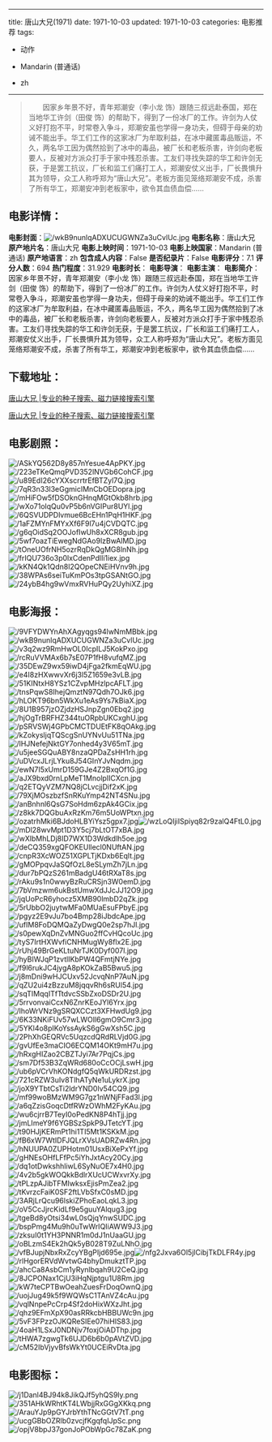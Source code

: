 
---
title: 唐山大兄(1971)
date: 1971-10-03
updated: 1971-10-03
categories: 电影推荐
tags:
- 动作

- Mandarin (普通话)
- zh
---


> 　　因家乡年景不好，青年郑潮安（李小龙 饰）跟随三叔远赴泰国，郑在当地华工许剑（田俊 饰）的帮助下，得到了一份冰厂的工作。许剑为人仗义好打抱不平，时常卷入争斗，郑潮安虽也学得一身功夫，但碍于母亲的劝诫不能出手。华工们工作的这家冰厂为牟取利益，在冰中藏匿毒品贩运，不久，两名华工因为偶然拾到了冰中的毒品，被厂长和老板杀害，许剑向老板要人，反被对方派众打手于家中残忍杀害。工友们寻找失踪的华工和许剑无获，于是罢工抗议，厂长和监工们痛打工人，郑潮安仗义出手，厂长畏惧升其为领导，众工人称呼郑为“唐山大兄”。老板方面见笼络郑潮安不成，杀害了所有华工，郑潮安冲到老板家中，欲令其血债血偿……

## **电影详情**：

**电影封面**：<img src="https://image.tmdb.org/t/p/w200/wkB9nunlqADXUCUGWNZa3uCvlUc.jpg" alt="/wkB9nunlqADXUCUGWNZa3uCvlUc.jpg" title="/wkB9nunlqADXUCUGWNZa3uCvlUc.jpg">
**电影名称**：唐山大兄
**原产地片名**：唐山大兄
**电影上映时间**：1971-10-03
**电影上映国家**：Mandarin (普通话)
**原产地语言**：zh
**包含成人内容**：False
**是否纪录片**：False
**电影评分**：7.1
**评分人数**：694
**热门程度**：31.929
**电影时长**：
**电影导演**：
**电影主演**：
**电影简介**：　　因家乡年景不好，青年郑潮安（李小龙 饰）跟随三叔远赴泰国，郑在当地华工许剑（田俊 饰）的帮助下，得到了一份冰厂的工作。许剑为人仗义好打抱不平，时常卷入争斗，郑潮安虽也学得一身功夫，但碍于母亲的劝诫不能出手。华工们工作的这家冰厂为牟取利益，在冰中藏匿毒品贩运，不久，两名华工因为偶然拾到了冰中的毒品，被厂长和老板杀害，许剑向老板要人，反被对方派众打手于家中残忍杀害。工友们寻找失踪的华工和许剑无获，于是罢工抗议，厂长和监工们痛打工人，郑潮安仗义出手，厂长畏惧升其为领导，众工人称呼郑为“唐山大兄”。老板方面见笼络郑潮安不成，杀害了所有华工，郑潮安冲到老板家中，欲令其血债血偿……

## **下载地址**：
[唐山大兄 |专业的种子搜索、磁力链接搜索引擎](https://movie.amd794.com:2083/?search=%E5%94%90%E5%B1%B1%E5%A4%A7%E5%85%84&ordering=&mode=match_phrase&page_size=10&page=1)

[唐山大兄 |专业的种子搜索、磁力链接搜索引擎](https://movie.amd794.com:2083/?search=%E5%94%90%E5%B1%B1%E5%A4%A7%E5%85%84&ordering=&mode=match_phrase&page_size=10&page=1)
 

## **电影剧照**：
<img src="https://image.tmdb.org/t/p/original/ASkYQ562D8y857nYesue4ApPKY.jpg" alt="/ASkYQ562D8y857nYesue4ApPKY.jpg" title="/ASkYQ562D8y857nYesue4ApPKY.jpg"><img src="https://image.tmdb.org/t/p/original/223eTKeQmqPVD352lNVGb6CohCF.jpg" alt="/223eTKeQmqPVD352lNVGb6CohCF.jpg" title="/223eTKeQmqPVD352lNVGb6CohCF.jpg"><img src="https://image.tmdb.org/t/p/original/u89EdI26cYXXscrrtrEfBTZyl7Q.jpg" alt="/u89EdI26cYXXscrrtrEfBTZyl7Q.jpg" title="/u89EdI26cYXXscrrtrEfBTZyl7Q.jpg"><img src="https://image.tmdb.org/t/p/original/7qR3n33l3eGgmicIMnCbOEDopra.jpg" alt="/7qR3n33l3eGgmicIMnCbOEDopra.jpg" title="/7qR3n33l3eGgmicIMnCbOEDopra.jpg"><img src="https://image.tmdb.org/t/p/original/mHiFOw5fDSOknGHnqMGtOkb8hrb.jpg" alt="/mHiFOw5fDSOknGHnqMGtOkb8hrb.jpg" title="/mHiFOw5fDSOknGHnqMGtOkb8hrb.jpg"><img src="https://image.tmdb.org/t/p/original/wXo71olqQu0vP5b6nVGIPur8UYl.jpg" alt="/wXo71olqQu0vP5b6nVGIPur8UYl.jpg" title="/wXo71olqQu0vP5b6nVGIPur8UYl.jpg"><img src="https://image.tmdb.org/t/p/original/6QSVUDPDlvmue6BcEHn1PqH1HKF.jpg" alt="/6QSVUDPDlvmue6BcEHn1PqH1HKF.jpg" title="/6QSVUDPDlvmue6BcEHn1PqH1HKF.jpg"><img src="https://image.tmdb.org/t/p/original/1aFZMYnFMYxXf6F9l7u4jCVDQTC.jpg" alt="/1aFZMYnFMYxXf6F9l7u4jCVDQTC.jpg" title="/1aFZMYnFMYxXf6F9l7u4jCVDQTC.jpg"><img src="https://image.tmdb.org/t/p/original/g6qOidSq2OOJofIwUh8xXCR8gub.jpg" alt="/g6qOidSq2OOJofIwUh8xXCR8gub.jpg" title="/g6qOidSq2OOJofIwUh8xXCR8gub.jpg"><img src="https://image.tmdb.org/t/p/original/5wf7oazTiEwegNdGAo9lzBwAlMD.jpg" alt="/5wf7oazTiEwegNdGAo9lzBwAlMD.jpg" title="/5wf7oazTiEwegNdGAo9lzBwAlMD.jpg"><img src="https://image.tmdb.org/t/p/original/tOneUOfrNH5ozrRqDkQgMG8lnNh.jpg" alt="/tOneUOfrNH5ozrRqDkQgMG8lnNh.jpg" title="/tOneUOfrNH5ozrRqDkQgMG8lnNh.jpg"><img src="https://image.tmdb.org/t/p/original/frIQU736o3p0lxCdenPdlIi1iex.jpg" alt="/frIQU736o3p0lxCdenPdlIi1iex.jpg" title="/frIQU736o3p0lxCdenPdlIi1iex.jpg"><img src="https://image.tmdb.org/t/p/original/kKN4Qk1Qdn8l2QOpeCNEiHVnv9h.jpg" alt="/kKN4Qk1Qdn8l2QOpeCNEiHVnv9h.jpg" title="/kKN4Qk1Qdn8l2QOpeCNEiHVnv9h.jpg"><img src="https://image.tmdb.org/t/p/original/38WPAs6seiTuKmPOs3tpGSANtGO.jpg" alt="/38WPAs6seiTuKmPOs3tpGSANtGO.jpg" title="/38WPAs6seiTuKmPOs3tpGSANtGO.jpg"><img src="https://image.tmdb.org/t/p/original/24ybB4hg9wVmxRVHuPQy2UyhiXZ.jpg" alt="/24ybB4hg9wVmxRVHuPQy2UyhiXZ.jpg" title="/24ybB4hg9wVmxRVHuPQy2UyhiXZ.jpg">

## **电影海报**：
<img src="https://image.tmdb.org/t/p/original/9VFYDWYnAhXAgyqgs94lwNmMBbk.jpg" alt="/9VFYDWYnAhXAgyqgs94lwNmMBbk.jpg" title="/9VFYDWYnAhXAgyqgs94lwNmMBbk.jpg"><img src="https://image.tmdb.org/t/p/original/wkB9nunlqADXUCUGWNZa3uCvlUc.jpg" alt="/wkB9nunlqADXUCUGWNZa3uCvlUc.jpg" title="/wkB9nunlqADXUCUGWNZa3uCvlUc.jpg"><img src="https://image.tmdb.org/t/p/original/v3q2wz9RmHwOL0IcpILJ5KokPxo.jpg" alt="/v3q2wz9RmHwOL0IcpILJ5KokPxo.jpg" title="/v3q2wz9RmHwOL0IcpILJ5KokPxo.jpg"><img src="https://image.tmdb.org/t/p/original/rcRuVVMAx6b7sE07P1fH8vufqMZ.jpg" alt="/rcRuVVMAx6b7sE07P1fH8vufqMZ.jpg" title="/rcRuVVMAx6b7sE07P1fH8vufqMZ.jpg"><img src="https://image.tmdb.org/t/p/original/35DEwZ9wx59iwD4jFga2fkmEqWU.jpg" alt="/35DEwZ9wx59iwD4jFga2fkmEqWU.jpg" title="/35DEwZ9wx59iwD4jFga2fkmEqWU.jpg"><img src="https://image.tmdb.org/t/p/original/e4I8zHXwwvXr6j3l5Z1659e3vLB.jpg" alt="/e4I8zHXwwvXr6j3l5Z1659e3vLB.jpg" title="/e4I8zHXwwvXr6j3l5Z1659e3vLB.jpg"><img src="https://image.tmdb.org/t/p/original/51KINtxH8YSz1CZvpMHzlpcAFLT.jpg" alt="/51KINtxH8YSz1CZvpMHzlpcAFLT.jpg" title="/51KINtxH8YSz1CZvpMHzlpcAFLT.jpg"><img src="https://image.tmdb.org/t/p/original/tnsPqwS8IhejQmztN97Qdh7OJk6.jpg" alt="/tnsPqwS8IhejQmztN97Qdh7OJk6.jpg" title="/tnsPqwS8IhejQmztN97Qdh7OJk6.jpg"><img src="https://image.tmdb.org/t/p/original/hLOKT96bn5WkXu1eAs9Ys7kBiaX.jpg" alt="/hLOKT96bn5WkXu1eAs9Ys7kBiaX.jpg" title="/hLOKT96bn5WkXu1eAs9Ys7kBiaX.jpg"><img src="https://image.tmdb.org/t/p/original/8U1B957jzOZjdzHSJnpZgn0Ebq2.jpg" alt="/8U1B957jzOZjdzHSJnpZgn0Ebq2.jpg" title="/8U1B957jzOZjdzHSJnpZgn0Ebq2.jpg"><img src="https://image.tmdb.org/t/p/original/hjOgTrBRFHZ344tuORpbUKCxghU.jpg" alt="/hjOgTrBRFHZ344tuORpbUKCxghU.jpg" title="/hjOgTrBRFHZ344tuORpbUKCxghU.jpg"><img src="https://image.tmdb.org/t/p/original/pSRVSWj4GPbCMCTDUEtFK8qOAkg.jpg" alt="/pSRVSWj4GPbCMCTDUEtFK8qOAkg.jpg" title="/pSRVSWj4GPbCMCTDUEtFK8qOAkg.jpg"><img src="https://image.tmdb.org/t/p/original/kZokysljqTQScgSnUYNvUu51TNa.jpg" alt="/kZokysljqTQScgSnUYNvUu51TNa.jpg" title="/kZokysljqTQScgSnUYNvUu51TNa.jpg"><img src="https://image.tmdb.org/t/p/original/lHJNefejNktGY7onhed4y3V65mT.jpg" alt="/lHJNefejNktGY7onhed4y3V65mT.jpg" title="/lHJNefejNktGY7onhed4y3V65mT.jpg"><img src="https://image.tmdb.org/t/p/original/u5jeeSGQuABY8nzaQPDaZsHH1rh.jpg" alt="/u5jeeSGQuABY8nzaQPDaZsHH1rh.jpg" title="/u5jeeSGQuABY8nzaQPDaZsHH1rh.jpg"><img src="https://image.tmdb.org/t/p/original/uDVcxJLrjLYku8J54GInYJvNqdm.jpg" alt="/uDVcxJLrjLYku8J54GInYJvNqdm.jpg" title="/uDVcxJLrjLYku8J54GInYJvNqdm.jpg"><img src="https://image.tmdb.org/t/p/original/ewN7I5xUmrD159GJe4Z2BxqOf1G.jpg" alt="/ewN7I5xUmrD159GJe4Z2BxqOf1G.jpg" title="/ewN7I5xUmrD159GJe4Z2BxqOf1G.jpg"><img src="https://image.tmdb.org/t/p/original/aJX9bxd0rnLpMeT1MnolpIICXcn.jpg" alt="/aJX9bxd0rnLpMeT1MnolpIICXcn.jpg" title="/aJX9bxd0rnLpMeT1MnolpIICXcn.jpg"><img src="https://image.tmdb.org/t/p/original/q2ETQyVZM7NQ8jCLvcjjDif2xK.jpg" alt="/q2ETQyVZM7NQ8jCLvcjjDif2xK.jpg" title="/q2ETQyVZM7NQ8jCLvcjjDif2xK.jpg"><img src="https://image.tmdb.org/t/p/original/79XjMOszbzfSnRKuYmp42NT4SNu.jpg" alt="/79XjMOszbzfSnRKuYmp42NT4SNu.jpg" title="/79XjMOszbzfSnRKuYmp42NT4SNu.jpg"><img src="https://image.tmdb.org/t/p/original/anBnhnl6QsG7SoHdm6zpAk4GCix.jpg" alt="/anBnhnl6QsG7SoHdm6zpAk4GCix.jpg" title="/anBnhnl6QsG7SoHdm6zpAk4GCix.jpg"><img src="https://image.tmdb.org/t/p/original/z8kk7DQGbuAxRzKm76m5UoWPtxn.jpg" alt="/z8kk7DQGbuAxRzKm76m5UoWPtxn.jpg" title="/z8kk7DQGbuAxRzKm76m5UoWPtxn.jpg"><img src="https://image.tmdb.org/t/p/original/ozatrhMki6BJdoHLBYiYsz5gpx7.jpg" alt="/ozatrhMki6BJdoHLBYiYsz5gpx7.jpg" title="/ozatrhMki6BJdoHLBYiYsz5gpx7.jpg"><img src="https://image.tmdb.org/t/p/original/wzLoQIjiISpiyq82r9zalQ4FtL0.jpg" alt="/wzLoQIjiISpiyq82r9zalQ4FtL0.jpg" title="/wzLoQIjiISpiyq82r9zalQ4FtL0.jpg"><img src="https://image.tmdb.org/t/p/original/mDl28wvMpt1D3Y5cj7bLtOT7xBA.jpg" alt="/mDl28wvMpt1D3Y5cj7bLtOT7xBA.jpg" title="/mDl28wvMpt1D3Y5cj7bLtOT7xBA.jpg"><img src="https://image.tmdb.org/t/p/original/wXlbMhLDj8ID7WX1D3Wdkdlh5oe.jpg" alt="/wXlbMhLDj8ID7WX1D3Wdkdlh5oe.jpg" title="/wXlbMhLDj8ID7WX1D3Wdkdlh5oe.jpg"><img src="https://image.tmdb.org/t/p/original/deCQ359xgQFOKEUllecl0NUftAN.jpg" alt="/deCQ359xgQFOKEUllecl0NUftAN.jpg" title="/deCQ359xgQFOKEUllecl0NUftAN.jpg"><img src="https://image.tmdb.org/t/p/original/cnpR3XcWOZ51XGPLTjKDxb6Eqlt.jpg" alt="/cnpR3XcWOZ51XGPLTjKDxb6Eqlt.jpg" title="/cnpR3XcWOZ51XGPLTjKDxb6Eqlt.jpg"><img src="https://image.tmdb.org/t/p/original/gMOPpqvJaSQfOzL8eSLymZh7jLn.jpg" alt="/gMOPpqvJaSQfOzL8eSLymZh7jLn.jpg" title="/gMOPpqvJaSQfOzL8eSLymZh7jLn.jpg"><img src="https://image.tmdb.org/t/p/original/dur7bPQzS261mBadgU46tRXaT8s.jpg" alt="/dur7bPQzS261mBadgU46tRXaT8s.jpg" title="/dur7bPQzS261mBadgU46tRXaT8s.jpg"><img src="https://image.tmdb.org/t/p/original/rAku9s1n0wwyBzRuCRSjn3W0emD.jpg" alt="/rAku9s1n0wwyBzRuCRSjn3W0emD.jpg" title="/rAku9s1n0wwyBzRuCRSjn3W0emD.jpg"><img src="https://image.tmdb.org/t/p/original/7bVmzwm6ukBstUmwXdJJcJJ12O9.jpg" alt="/7bVmzwm6ukBstUmwXdJJcJJ12O9.jpg" title="/7bVmzwm6ukBstUmwXdJJcJJ12O9.jpg"><img src="https://image.tmdb.org/t/p/original/jqUoPcR6yhocz5XMB90lmbD2qZk.jpg" alt="/jqUoPcR6yhocz5XMB90lmbD2qZk.jpg" title="/jqUoPcR6yhocz5XMB90lmbD2qZk.jpg"><img src="https://image.tmdb.org/t/p/original/5rUbbO2juytwMFa0MUaEsuFPbyE.jpg" alt="/5rUbbO2juytwMFa0MUaEsuFPbyE.jpg" title="/5rUbbO2juytwMFa0MUaEsuFPbyE.jpg"><img src="https://image.tmdb.org/t/p/original/pgyz2E9vJu7bo4Bmp28iJbdcApe.jpg" alt="/pgyz2E9vJu7bo4Bmp28iJbdcApe.jpg" title="/pgyz2E9vJu7bo4Bmp28iJbdcApe.jpg"><img src="https://image.tmdb.org/t/p/original/ufIM8FoDQMQaZyDwgQ0e2sp7hJl.jpg" alt="/ufIM8FoDQMQaZyDwgQ0e2sp7hJl.jpg" title="/ufIM8FoDQMQaZyDwgQ0e2sp7hJl.jpg"><img src="https://image.tmdb.org/t/p/original/s0pewXqDnZvMNGuo2ffCvHQcoUc.jpg" alt="/s0pewXqDnZvMNGuo2ffCvHQcoUc.jpg" title="/s0pewXqDnZvMNGuo2ffCvHQcoUc.jpg"><img src="https://image.tmdb.org/t/p/original/tyS7IrtHXWvfiCNHMugWy8flx2E.jpg" alt="/tyS7IrtHXWvfiCNHMugWy8flx2E.jpg" title="/tyS7IrtHXWvfiCNHMugWy8flx2E.jpg"><img src="https://image.tmdb.org/t/p/original/rUhj49BrGeKLtuNrTJK0Dyf007l.jpg" alt="/rUhj49BrGeKLtuNrTJK0Dyf007l.jpg" title="/rUhj49BrGeKLtuNrTJK0Dyf007l.jpg"><img src="https://image.tmdb.org/t/p/original/hyBIWJqP1zvtlIKbPW4QFmtjNYe.jpg" alt="/hyBIWJqP1zvtlIKbPW4QFmtjNYe.jpg" title="/hyBIWJqP1zvtlIKbPW4QFmtjNYe.jpg"><img src="https://image.tmdb.org/t/p/original/f9l6rukJC4jygA8pKOkZaB5Bwu5.jpg" alt="/f9l6rukJC4jygA8pKOkZaB5Bwu5.jpg" title="/f9l6rukJC4jygA8pKOkZaB5Bwu5.jpg"><img src="https://image.tmdb.org/t/p/original/j8mDni9wHJCUxv52JcvqNnP7AuN.jpg" alt="/j8mDni9wHJCUxv52JcvqNnP7AuN.jpg" title="/j8mDni9wHJCUxv52JcvqNnP7AuN.jpg"><img src="https://image.tmdb.org/t/p/original/qZU2ui4zBzzuM8jqqvRh6sRUl54.jpg" alt="/qZU2ui4zBzzuM8jqqvRh6sRUl54.jpg" title="/qZU2ui4zBzzuM8jqqvRh6sRUl54.jpg"><img src="https://image.tmdb.org/t/p/original/sqTIMqqITfTtdvcSSbZxoDSDr2U.jpg" alt="/sqTIMqqITfTtdvcSSbZxoDSDr2U.jpg" title="/sqTIMqqITfTtdvcSSbZxoDSDr2U.jpg"><img src="https://image.tmdb.org/t/p/original/5rrvonvaiCcxN6ZnrKEoJYl6Yrx.jpg" alt="/5rrvonvaiCcxN6ZnrKEoJYl6Yrx.jpg" title="/5rrvonvaiCcxN6ZnrKEoJYl6Yrx.jpg"><img src="https://image.tmdb.org/t/p/original/lhoWrVNz9gSRQXCCzt3XFHwdUg9.jpg" alt="/lhoWrVNz9gSRQXCCzt3XFHwdUg9.jpg" title="/lhoWrVNz9gSRQXCCzt3XFHwdUg9.jpg"><img src="https://image.tmdb.org/t/p/original/6K33NKiFUv57wLWOIl6gmO9Cmr3.jpg" alt="/6K33NKiFUv57wLWOIl6gmO9Cmr3.jpg" title="/6K33NKiFUv57wLWOIl6gmO9Cmr3.jpg"><img src="https://image.tmdb.org/t/p/original/5YKl4o8pIKoYssAykS6gGwXsh5C.jpg" alt="/5YKl4o8pIKoYssAykS6gGwXsh5C.jpg" title="/5YKl4o8pIKoYssAykS6gGwXsh5C.jpg"><img src="https://image.tmdb.org/t/p/original/2PhXhGEQRVc5UqzcdQRdRLVjd0G.jpg" alt="/2PhXhGEQRVc5UqzcdQRdRLVjd0G.jpg" title="/2PhXhGEQRVc5UqzcdQRdRLVjd0G.jpg"><img src="https://image.tmdb.org/t/p/original/gvUfEe3maCIO6ECQM14OKt9mH7u.jpg" alt="/gvUfEe3maCIO6ECQM14OKt9mH7u.jpg" title="/gvUfEe3maCIO6ECQM14OKt9mH7u.jpg"><img src="https://image.tmdb.org/t/p/original/hRxgHIZao2CBZTJyi7Ar7PqjCs.jpg" alt="/hRxgHIZao2CBZTJyi7Ar7PqjCs.jpg" title="/hRxgHIZao2CBZTJyi7Ar7PqjCs.jpg"><img src="https://image.tmdb.org/t/p/original/sm7Df53B3ZqWRd680oCcOCjLswH.jpg" alt="/sm7Df53B3ZqWRd680oCcOCjLswH.jpg" title="/sm7Df53B3ZqWRd680oCcOCjLswH.jpg"><img src="https://image.tmdb.org/t/p/original/ub6pVCrVhKONdgfQ5qWkURDRzst.jpg" alt="/ub6pVCrVhKONdgfQ5qWkURDRzst.jpg" title="/ub6pVCrVhKONdgfQ5qWkURDRzst.jpg"><img src="https://image.tmdb.org/t/p/original/721cRZW3uIv8TlhATyNe1uLykrX.jpg" alt="/721cRZW3uIv8TlhATyNe1uLykrX.jpg" title="/721cRZW3uIv8TlhATyNe1uLykrX.jpg"><img src="https://image.tmdb.org/t/p/original/joX9YTbtCsTi2ldrYND0lv54CQ9.jpg" alt="/joX9YTbtCsTi2ldrYND0lv54CQ9.jpg" title="/joX9YTbtCsTi2ldrYND0lv54CQ9.jpg"><img src="https://image.tmdb.org/t/p/original/mf99woBMzWM9G7gz1nWNjFFad3l.jpg" alt="/mf99woBMzWM9G7gz1nWNjFFad3l.jpg" title="/mf99woBMzWM9G7gz1nWNjFFad3l.jpg"><img src="https://image.tmdb.org/t/p/original/a6qZzisGoqcDtfRWzOWhM2FyKAu.jpg" alt="/a6qZzisGoqcDtfRWzOWhM2FyKAu.jpg" title="/a6qZzisGoqcDtfRWzOWhM2FyKAu.jpg"><img src="https://image.tmdb.org/t/p/original/wu6cjrrB7TeyI0oPedKN8P4hTjj.jpg" alt="/wu6cjrrB7TeyI0oPedKN8P4hTjj.jpg" title="/wu6cjrrB7TeyI0oPedKN8P4hTjj.jpg"><img src="https://image.tmdb.org/t/p/original/jmLImeY9f6YGBSzSpkP9JTetcYT.jpg" alt="/jmLImeY9f6YGBSzSpkP9JTetcYT.jpg" title="/jmLImeY9f6YGBSzSpkP9JTetcYT.jpg"><img src="https://image.tmdb.org/t/p/original/t90HJjKERmPt1hi1TI5Mt1KSKkM.jpg" alt="/t90HJjKERmPt1hi1TI5Mt1KSKkM.jpg" title="/t90HJjKERmPt1hi1TI5Mt1KSKkM.jpg"><img src="https://image.tmdb.org/t/p/original/fB6xW7WtIDFJQLrXVsUADRZw4Rn.jpg" alt="/fB6xW7WtIDFJQLrXVsUADRZw4Rn.jpg" title="/fB6xW7WtIDFJQLrXVsUADRZw4Rn.jpg"><img src="https://image.tmdb.org/t/p/original/hNUUPA0ZUPHotm01UsxBiXePxYf.jpg" alt="/hNUUPA0ZUPHotm01UsxBiXePxYf.jpg" title="/hNUUPA0ZUPHotm01UsxBiXePxYf.jpg"><img src="https://image.tmdb.org/t/p/original/gHNEsOHfLFfPc5iYhJxtAcy20Cy.jpg" alt="/gHNEsOHfLFfPc5iYhJxtAcy20Cy.jpg" title="/gHNEsOHfLFfPc5iYhJxtAcy20Cy.jpg"><img src="https://image.tmdb.org/t/p/original/dq1otDwkshhliwL6SyNuOE7x4H0.jpg" alt="/dq1otDwkshhliwL6SyNuOE7x4H0.jpg" title="/dq1otDwkshhliwL6SyNuOE7x4H0.jpg"><img src="https://image.tmdb.org/t/p/original/4v2b5gkWOQkkBdlrXUcUCWxvrXy.jpg" alt="/4v2b5gkWOQkkBdlrXUcUCWxvrXy.jpg" title="/4v2b5gkWOQkkBdlrXUcUCWxvrXy.jpg"><img src="https://image.tmdb.org/t/p/original/tPLzpAJibTFMIwksxEjisPmZea2.jpg" alt="/tPLzpAJibTFMIwksxEjisPmZea2.jpg" title="/tPLzpAJibTFMIwksxEjisPmZea2.jpg"><img src="https://image.tmdb.org/t/p/original/tKvrzcFaiK0SF2ftLVbSfxC0sMD.jpg" alt="/tKvrzcFaiK0SF2ftLVbSfxC0sMD.jpg" title="/tKvrzcFaiK0SF2ftLVbSfxC0sMD.jpg"><img src="https://image.tmdb.org/t/p/original/3ARjLrQcu96lskiZPhoEaoLqkL3.jpg" alt="/3ARjLrQcu96lskiZPhoEaoLqkL3.jpg" title="/3ARjLrQcu96lskiZPhoEaoLqkL3.jpg"><img src="https://image.tmdb.org/t/p/original/oV5CcJjrcKidLf9e5guuYAlqug3.jpg" alt="/oV5CcJjrcKidLf9e5guuYAlqug3.jpg" title="/oV5CcJjrcKidLf9e5guuYAlqug3.jpg"><img src="https://image.tmdb.org/t/p/original/tgeBd8yOtsi34wL0sQjqYnwSUDC.jpg" alt="/tgeBd8yOtsi34wL0sQjqYnwSUDC.jpg" title="/tgeBd8yOtsi34wL0sQjqYnwSUDC.jpg"><img src="https://image.tmdb.org/t/p/original/bspPmg4Mu9h0uTwWrIQIiAWW9J3.jpg" alt="/bspPmg4Mu9h0uTwWrIQIiAWW9J3.jpg" title="/bspPmg4Mu9h0uTwWrIQIiAWW9J3.jpg"><img src="https://image.tmdb.org/t/p/original/zksuI0t1YH3PNNR1m0dJ1nUaaGU.jpg" alt="/zksuI0t1YH3PNNR1m0dJ1nUaaGU.jpg" title="/zksuI0t1YH3PNNR1m0dJ1nUaaGU.jpg"><img src="https://image.tmdb.org/t/p/original/oBLzmS4Ek2hQk5yB028T9ZuLNhO.jpg" alt="/oBLzmS4Ek2hQk5yB028T9ZuLNhO.jpg" title="/oBLzmS4Ek2hQk5yB028T9ZuLNhO.jpg"><img src="https://image.tmdb.org/t/p/original/vfBJupjNbxRxZcyYBgPIjd695e.jpg" alt="/vfBJupjNbxRxZcyYBgPIjd695e.jpg" title="/vfBJupjNbxRxZcyYBgPIjd695e.jpg"><img src="https://image.tmdb.org/t/p/original/nfg2Jxva6Ol5jlCibjTkDLFR4y.jpg" alt="/nfg2Jxva6Ol5jlCibjTkDLFR4y.jpg" title="/nfg2Jxva6Ol5jlCibjTkDLFR4y.jpg"><img src="https://image.tmdb.org/t/p/original/rlHgorERVdWvtwG4bhyDmukztTP.jpg" alt="/rlHgorERVdWvtwG4bhyDmukztTP.jpg" title="/rlHgorERVdWvtwG4bhyDmukztTP.jpg"><img src="https://image.tmdb.org/t/p/original/ahcCa8AsbCm1yRynlbqah9U2CeQ.jpg" alt="/ahcCa8AsbCm1yRynlbqah9U2CeQ.jpg" title="/ahcCa8AsbCm1yRynlbqah9U2CeQ.jpg"><img src="https://image.tmdb.org/t/p/original/8JCPONax1CjU3iHqNjptgu1U8Rm.jpg" alt="/8JCPONax1CjU3iHqNjptgu1U8Rm.jpg" title="/8JCPONax1CjU3iHqNjptgu1U8Rm.jpg"><img src="https://image.tmdb.org/t/p/original/kW7teCPTBwOeahZuesFrDoqOwnQ.jpg" alt="/kW7teCPTBwOeahZuesFrDoqOwnQ.jpg" title="/kW7teCPTBwOeahZuesFrDoqOwnQ.jpg"><img src="https://image.tmdb.org/t/p/original/uojJug49k5f9WQWsC1TAnVZ4cAu.jpg" alt="/uojJug49k5f9WQWsC1TAnVZ4cAu.jpg" title="/uojJug49k5f9WQWsC1TAnVZ4cAu.jpg"><img src="https://image.tmdb.org/t/p/original/vqlNnpePcCrp4Sf2doHixWXzJht.jpg" alt="/vqlNnpePcCrp4Sf2doHixWXzJht.jpg" title="/vqlNnpePcCrp4Sf2doHixWXzJht.jpg"><img src="https://image.tmdb.org/t/p/original/qhz9EFmXpX90asRRkcbHBBUWc9n.jpg" alt="/qhz9EFmXpX90asRRkcbHBBUWc9n.jpg" title="/qhz9EFmXpX90asRRkcbHBBUWc9n.jpg"><img src="https://image.tmdb.org/t/p/original/5vF3FPzzOJKQReSIEe07hiHIS83.jpg" alt="/5vF3FPzzOJKQReSIEe07hiHIS83.jpg" title="/5vF3FPzzOJKQReSIEe07hiHIS83.jpg"><img src="https://image.tmdb.org/t/p/original/4oaH1LSxJ0NDNjv7foxjOiADThp.jpg" alt="/4oaH1LSxJ0NDNjv7foxjOiADThp.jpg" title="/4oaH1LSxJ0NDNjv7foxjOiADThp.jpg"><img src="https://image.tmdb.org/t/p/original/tHWA7zgwgTk6UJD6b6b0pAVtZVD.jpg" alt="/tHWA7zgwgTk6UJD6b6b0pAVtZVD.jpg" title="/tHWA7zgwgTk6UJD6b6b0pAVtZVD.jpg"><img src="https://image.tmdb.org/t/p/original/cM52IbVjyvBfsWkYt0UCEiRvDta.jpg" alt="/cM52IbVjyvBfsWkYt0UCEiRvDta.jpg" title="/cM52IbVjyvBfsWkYt0UCEiRvDta.jpg">

## **电影图标**：
<img src="https://image.tmdb.org/t/p/original/j1Danl4BJ94k8JikQJf5yhQS9ly.png" alt="/j1Danl4BJ94k8JikQJf5yhQS9ly.png" title="/j1Danl4BJ94k8JikQJf5yhQS9ly.png"><img src="https://image.tmdb.org/t/p/original/351AHkWRhtKT4LWbjjRxGGgXKkq.png" alt="/351AHkWRhtKT4LWbjjRxGGgXKkq.png" title="/351AHkWRhtKT4LWbjjRxGGgXKkq.png"><img src="https://image.tmdb.org/t/p/original/ArauYJp9pGYJrbYthTNcGGtV7tT.png" alt="/ArauYJp9pGYJrbYthTNcGGtV7tT.png" title="/ArauYJp9pGYJrbYthTNcGGtV7tT.png"><img src="https://image.tmdb.org/t/p/original/ucgGBbOZRlb0zvcjfKgqfqIJpSc.png" alt="/ucgGBbOZRlb0zvcjfKgqfqIJpSc.png" title="/ucgGBbOZRlb0zvcjfKgqfqIJpSc.png"><img src="https://image.tmdb.org/t/p/original/opjV8bpJ37gonJoPObWpGc78ZaK.png" alt="/opjV8bpJ37gonJoPObWpGc78ZaK.png" title="/opjV8bpJ37gonJoPObWpGc78ZaK.png">
